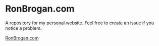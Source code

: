# RonBrogan.com
A repository for my personal website. Feel free to create an issue if you notice a problem. 

[RonBrogan.com](https://ronbrogan.com)
